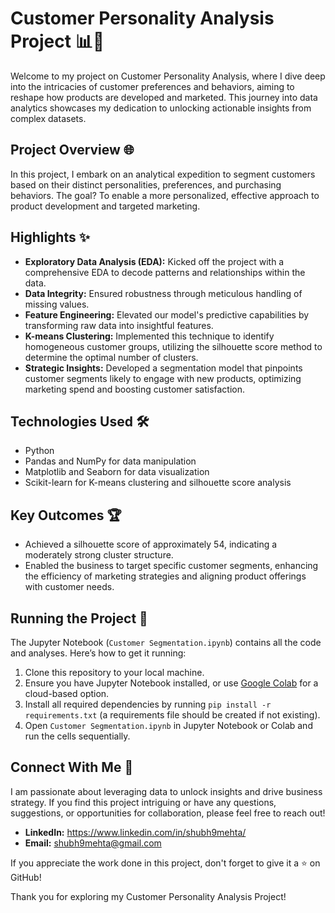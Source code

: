 # Customer Personality Analysis Project 📊👥

Welcome to my project on Customer Personality Analysis, where I dive deep into the intricacies of customer preferences and behaviors, aiming to reshape how products are developed and marketed. This journey into data analytics showcases my dedication to unlocking actionable insights from complex datasets.

## Project Overview 🌐

In this project, I embark on an analytical expedition to segment customers based on their distinct personalities, preferences, and purchasing behaviors. The goal? To enable a more personalized, effective approach to product development and targeted marketing.

## Highlights ✨

- **Exploratory Data Analysis (EDA):** Kicked off the project with a comprehensive EDA to decode patterns and relationships within the data.
- **Data Integrity:** Ensured robustness through meticulous handling of missing values.
- **Feature Engineering:** Elevated our model's predictive capabilities by transforming raw data into insightful features.
- **K-means Clustering:** Implemented this technique to identify homogeneous customer groups, utilizing the silhouette score method to determine the optimal number of clusters.
- **Strategic Insights:** Developed a segmentation model that pinpoints customer segments likely to engage with new products, optimizing marketing spend and boosting customer satisfaction.

## Technologies Used 🛠

- Python
- Pandas and NumPy for data manipulation
- Matplotlib and Seaborn for data visualization
- Scikit-learn for K-means clustering and silhouette score analysis

## Key Outcomes 🏆

- Achieved a silhouette score of approximately 54, indicating a moderately strong cluster structure.
- Enabled the business to target specific customer segments, enhancing the efficiency of marketing strategies and aligning product offerings with customer needs.

## Running the Project 🚀

The Jupyter Notebook (`Customer Segmentation.ipynb`) contains all the code and analyses. Here’s how to get it running:

1. Clone this repository to your local machine.
2. Ensure you have Jupyter Notebook installed, or use [Google Colab](https://colab.research.google.com/) for a cloud-based option.
3. Install all required dependencies by running `pip install -r requirements.txt` (a requirements file should be created if not existing).
4. Open `Customer Segmentation.ipynb` in Jupyter Notebook or Colab and run the cells sequentially.

## Connect With Me 🤝

I am passionate about leveraging data to unlock insights and drive business strategy. If you find this project intriguing or have any questions, suggestions, or opportunities for collaboration, please feel free to reach out!

- **LinkedIn:** https://www.linkedin.com/in/shubh9mehta/
- **Email:** shubh9mehta@gmail.com

If you appreciate the work done in this project, don't forget to give it a ⭐ on GitHub!

Thank you for exploring my Customer Personality Analysis Project!

